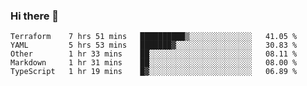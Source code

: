 ### Hi there 👋


<!--START_SECTION:waka-->
```text
Terraform    7 hrs 51 mins   ██████████▒░░░░░░░░░░░░░░   41.05 % 
YAML         5 hrs 53 mins   ███████▓░░░░░░░░░░░░░░░░░   30.83 % 
Other        1 hr 33 mins    ██░░░░░░░░░░░░░░░░░░░░░░░   08.11 % 
Markdown     1 hr 31 mins    ██░░░░░░░░░░░░░░░░░░░░░░░   08.00 % 
TypeScript   1 hr 19 mins    █▓░░░░░░░░░░░░░░░░░░░░░░░   06.89 % 
```
<!--END_SECTION:waka-->

<!--
**ssrahul96/ssrahul96** is a ✨ _special_ ✨ repository because its `README.md` (this file) appears on your GitHub profile.

Here are some ideas to get you started:

- 🔭 I’m currently working on ...
- 🌱 I’m currently learning ...
- 👯 I’m looking to collaborate on ...
- 🤔 I’m looking for help with ...
- 💬 Ask me about ...
- 📫 How to reach me: ...
- 😄 Pronouns: ...
- ⚡ Fun fact: ...
-->
